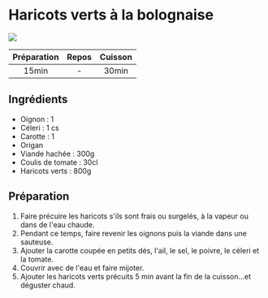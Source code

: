 # Haricots verts à la bolognaise

![](images/Haricots%20verts%20à%20la%20bolognaise.jpg)

| Préparation | Repos | Cuisson |
|:-----------:|:-----:|:-------:|
|    15min    |   -   |  30min  |

## Ingrédients

- Oignon : 1
- Céleri : 1 cs
- Carotte : 1
- Origan
- Viande hachée : 300g
- Coulis de tomate : 30cl
- Haricots verts : 800g

## Préparation

1. Faire précuire les haricots s'ils sont frais ou surgelés, à la vapeur ou dans de l'eau chaude.
2. Pendant ce temps, faire revenir les oignons puis la viande dans une sauteuse.
3. Ajouter la carotte coupée en petits dés, l'ail, le sel, le poivre, le céleri et la tomate.
4. Couvrir avec de l'eau et faire mijoter.
5. Ajouter les haricots verts précuits 5 min avant la fin de la cuisson...et déguster chaud.
